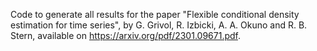 Code to generate all results for the paper "Flexible conditional density estimation for time series", by G. Grivol, R. Izbicki, A. A. Okuno and R. B. Stern, available on https://arxiv.org/pdf/2301.09671.pdf.
